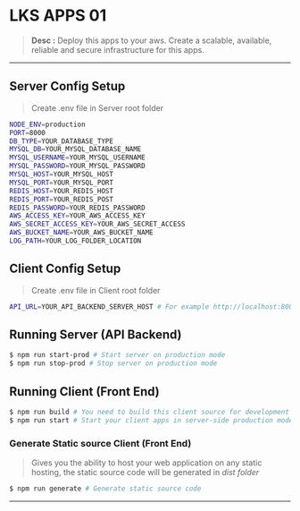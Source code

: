 # LKS APPS 01

> **Desc :** Deploy this apps to your aws. Create a scalable, available, reliable and secure infrastructure for this apps.

<hr>

## Server Config Setup
> Create .env file in Server root folder
```sh
NODE_ENV=production
PORT=8000
DB_TYPE=YOUR_DATABASE_TYPE
MYSQL_DB=YOUR_MYSQL_DATABASE_NAME
MYSQL_USERNAME=YOUR_MYSQL_USERNAME
MYSQL_PASSWORD=YOUR_MYSQL_PASSWORD
MYSQL_HOST=YOUR_MYSQL_HOST
MYSQL_PORT=YOUR_MYSQL_PORT
REDIS_HOST=YOUR_REDIS_HOST
REDIS_PORT=YOUR_REDIS_POST
REDIS_PASSWORD=YOUR_REDIS_PASSWORD
AWS_ACCESS_KEY=YOUR_AWS_ACCESS_KEY
AWS_SECRET_ACCESS_KEY=YOUR_AWS_SECRET_ACCESS
AWS_BUCKET_NAME=YOUR_AWS_BUCKET_NAME
LOG_PATH=YOUR_LOG_FOLDER_LOCATION
```

## Client Config Setup
> Create .env file in Client root folder
```sh
API_URL=YOUR_API_BACKEND_SERVER_HOST # For example http://localhost:8000
```

## Running Server (API Backend)
```sh
$ npm run start-prod # Start server on production mode
$ npm run stop-prod # Stop server on production mode

```

## Running Client (Front End)
```sh
$ npm run build # You need to build this client source for development
$ npm run start # Start your client apps in server-side production mode

```
### Generate Static source Client (Front End)
> Gives you the ability to host your web application on any static hosting, the static source code will be generated in *dist folder*
```sh
$ npm run generate # Generate static source code
```

<hr>